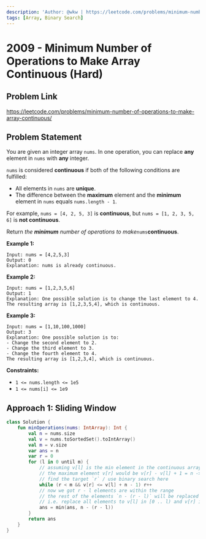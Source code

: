 ```yaml
---
description: 'Author: @wkw | https://leetcode.com/problems/minimum-number-of-operations-to-make-array-continuous/'
tags: [Array, Binary Search]
---
```


# 2009 - Minimum Number of Operations to Make Array Continuous (Hard)

## Problem Link

https://leetcode.com/problems/minimum-number-of-operations-to-make-array-continuous/

## Problem Statement

You are given an integer array `nums`. In one operation, you can replace **any** element in `nums` with **any** integer.

`nums` is considered **continuous** if both of the following conditions are fulfilled:

- All elements in `nums` are **unique**.
- The difference between the **maximum** element and the **minimum** element in `nums` equals `nums.length - 1`.

For example, `nums = [4, 2, 5, 3]` is **continuous**, but `nums = [1, 2, 3, 5, 6]` is **not continuous**.

Return _the **minimum** number of operations to make_`nums`**continuous**.

**Example 1:**

```
Input: nums = [4,2,5,3]
Output: 0
Explanation: nums is already continuous.
```

**Example 2:**

```
Input: nums = [1,2,3,5,6]
Output: 1
Explanation: One possible solution is to change the last element to 4.
The resulting array is [1,2,3,5,4], which is continuous.
```

**Example 3:**

```
Input: nums = [1,10,100,1000]
Output: 3
Explanation: One possible solution is to:
- Change the second element to 2.
- Change the third element to 3.
- Change the fourth element to 4.
The resulting array is [1,2,3,4], which is continuous.
```

**Constraints:**

- `1 <= nums.length <= 1e5`
- `1 <= nums[i] <= 1e9`

## Approach 1: Sliding Window

<Tabs>
<TabItem value="kotlin" label="Kotlin">
<SolutionAuthor name="@wkw"/>

```kt
class Solution {
    fun minOperations(nums: IntArray): Int {
        val n = nums.size
        val v = nums.toSortedSet().toIntArray()
        val m = v.size
        var ans = n
        var r = 0
        for (l in 0 until m) {
            // assuming v[l] is the min element in the continuous array
            // the maximum element v[r] would be v[r] - v[l] + 1 = n -> v[r] = v[l] + n - 1
            // find the target `r` / use binary search here
            while (r < m && v[r] <= v[l] + n - 1) r++
            // now we got r - l elements are within the range
            // the rest of the elements `n - (r - l)` will be replaced
            // i.e. replace all elements to v[l] in [0 .. l) and v[r] in [r .. m)
            ans = min(ans, n - (r - l))
        }
        return ans
    }
}
```

</TabItem>
</Tabs>
